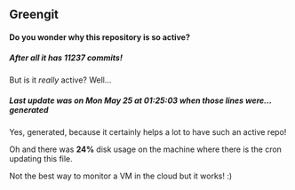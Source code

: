 ## Greengit

#### Do you wonder why this repository is so active?

##### After all it has 11237 commits!

But is it *really* active? Well...

##### Last update was on Mon May 25 at 01:25:03 when those lines were... generated

Yes, generated, because it certainly helps a lot to have such an active repo!

Oh and there was **24%** disk usage on the machine
where there is the cron updating this file.

Not the best way to monitor a VM in the cloud but it works! :)
